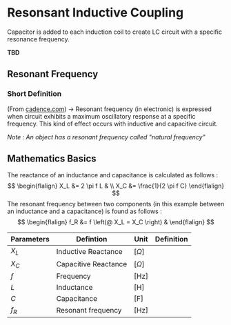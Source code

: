 # Resonsant Inductive Coupling
Capacitor is added to each induction coil to create LC circuit with a specific resonance frequency.

**TBD**

## Resonant Frequency

### Short Definition
(From [cadence.com](https://resources.pcb.cadence.com/blog/2021-what-is-resonant-frequency)) -> Resonant frequency (in electronic) is expressed when circuit exhibits a maximum oscillatory response at a specific frequency. This kind of effect occurs with inductive and capacitive circuit. 

*Note : An object has a resonant frequency called "natural frequency"*

## Mathematics Basics
The reactance of an inductance and capacitance is calculated as follows :
$$
\begin{flalign}
X_L &= 2 \pi f L & \\
X_C &= \frac{1}{2 \pi f C}
\end{flalign}
$$
The resonant frequency between two components (in this example between an inductance and a capacitance) is found as follows :
$$
\begin{flalign}
f_R &= f \left(@ X_L = X_C  \right) &
\end{flalign}
$$

**Parameters** | **Defintion** | **Unit** | **Definition**
--- | --- | --- | ---
$X_L$ | Inductive Reactance | [$\Omega$] |
$X_C$ | Capacitive Reactance | [$\Omega$] |
$f$ | Frequency | [Hz] |
$L$ | Inductance | [H] |
$C$ | Capacitance | [F] |
$f_R$ | Resonant frequency | [Hz] |


